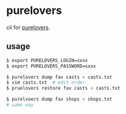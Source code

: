 # purelovers

cli for [purelovers](https://www.purelovers.com).

## usage

```bash
$ export PURELOVERS_LOGIN=xxxx
$ export PURELOVERS_PASSWORD=xxxx

$ purelovers dump fav casts > casts.txt
$ vim casts.txt  # edit order
$ pruelovers restore fav casts < casts.txt

$ purelvoers dump fav shops > shops.txt
# same way
```
